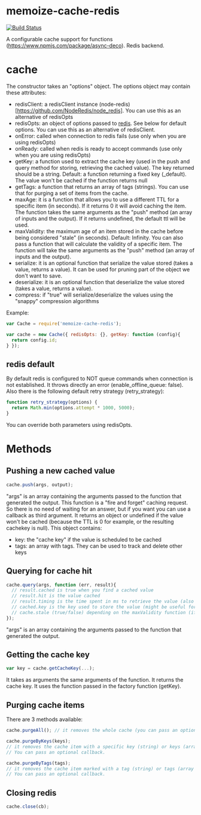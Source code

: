 memoize-cache-redis
===================
[![Build Status](https://travis-ci.org/sithmel/memoize-cache-redis.svg?branch=master)](https://travis-ci.org/sithmel/memoize-cache-redis)

A configurable cache support for functions (https://www.npmjs.com/package/async-deco). Redis backend.

cache
=====
The constructor takes an "options" object.
The options object may contain these attributes:
* redisClient: a redisClient instance (node-redis)[https://github.com/NodeRedis/node_redis]. You can use this as an alternative of redisOpts
* redisOpts: an object of options passed to [redis](https://github.com/NodeRedis/node_redis). See below for default options. You can use this as an alternative of redisClient.
* onError: called when connection to redis fails (use only when you are using redisOpts)
* onReady: called when redis is ready to accept commands (use only when you are using redisOpts)
* getKey: a function used to extract the cache key (used in the push and query method for storing, retrieving the cached value). The key returned should be a string. Default: a function returning a fixed key (_default). The value won't be cached if the function returns null
* getTags: a function that returns an array of tags (strings). You can use that for purging a set of items from the cache.
* maxAge: it is a function that allows you to use a different TTL for a specific item (in seconds). If it returns 0 it will avoid caching the item. The function takes the same arguments as the "push" method (an array of inputs and the output). If it returns undefined, the default ttl will be used.
* maxValidity: the maximum age of an item stored in the cache before being considered "stale" (in seconds). Default: Infinity. You can also pass a function that will calculate the validity of a specific item. The function will take the same arguments as the "push" method (an array of inputs and the output).
* serialize: it is an optional function that serialize the value stored (takes a value, returns a value). It can be used for pruning part of the object we don't want to save.
* deserialize: it is an optional function that deserialize the value stored (takes a value, returns a value).
* compress: if "true" will serialize/deserialize the values using the "snappy" compression algorithms

Example:
```js
var Cache = require('memoize-cache-redis');

var cache = new Cache({ redisOpts: {}, getKey: function (config){
  return config.id;
} });
```

redis default
-------------
By default redis is configured to NOT queue commands when connection is not established. It throws directly an error (enable_offline_queue: false).
Also there is the following default retry strategy (retry_strategy):
```js
function retry_strategy(options) {
  return Math.min(options.attempt * 1000, 5000);
}
```
You can override both parameters using redisOpts.

Methods
=======

Pushing a new cached value
--------------------------
```js
cache.push(args, output);
```
"args" is an array containing the arguments passed to the function that generated the output.
This function is a "fire and forget" caching request. So there is no need of waiting for an answer, but if you want you can use a callback as third argument.
It returns an object or undefined if the value won't be cached (because the TTL is 0 for example, or the resulting cachekey is null).
This object contains:
* key: the "cache key" if the value is scheduled to be cached
* tags: an array with tags. They can be used to track and delete other keys

Querying for cache hit
----------------------
```js
cache.query(args, function (err, result){
  // result.cached is true when you find a cached value
  // result.hit is the value cached
  // result.timing is the time spent in ms to retrieve the value (also used for cache miss)
  // cached.key is the key used to store the value (might be useful for debugging)
  // cache.stale (true/false) depending on the maxValidity function (if defined)
});
```
"args" is an array containing the arguments passed to the function that generated the output.

Getting the cache key
---------------------
```js
var key = cache.getCacheKey(...);
```
It takes as arguments the same arguments of the function. It returns the cache key.
It uses the function passed in the factory function (getKey).

Purging cache items
-------------------
There are 3 methods available:
```js
cache.purgeAll(); // it removes the whole cache (you can pass an optional callback)
```
```js
cache.purgeByKeys(keys);
// it removes the cache item with a specific key (string) or keys (array of strings).
// You can pass an optional callback.
```
```js
cache.purgeByTags(tags);
// it removes the cache item marked with a tag (string) or tags (array of strings).
// You can pass an optional callback.
```

Closing redis
-------------
```js
cache.close(cb);
```
